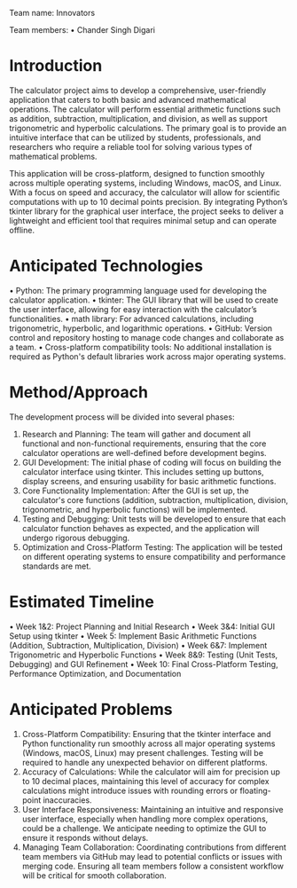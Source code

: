 Team name: Innovators

Team members: •	Chander Singh Digari

# Introduction

The calculator project aims to develop a comprehensive, user-friendly application that caters to both basic and advanced mathematical operations. The calculator will perform essential arithmetic functions such as addition, subtraction, multiplication, and division, as well as support trigonometric and hyperbolic calculations. The primary goal is to provide an intuitive interface that can be utilized by students, professionals, and researchers who require a reliable tool for solving various types of mathematical problems.

This application will be cross-platform, designed to function smoothly across multiple operating systems, including Windows, macOS, and Linux. With a focus on speed and accuracy, the calculator will allow for scientific computations with up to 10 decimal points precision. By integrating Python’s tkinter library for the graphical user interface, the project seeks to deliver a lightweight and efficient tool that requires minimal setup and can operate offline.


# Anticipated Technologies

•	Python: The primary programming language used for developing the calculator application.
•	tkinter: The GUI library that will be used to create the user interface, allowing for easy interaction with the calculator’s functionalities.
•	math library: For advanced calculations, including trigonometric, hyperbolic, and logarithmic operations.
•	GitHub: Version control and repository hosting to manage code changes and collaborate as a team.
•	Cross-platform compatibility tools: No additional installation is required as Python's default libraries work across major operating systems.


# Method/Approach

The development process will be divided into several phases:
1.	Research and Planning: The team will gather and document all functional and non-functional requirements, ensuring that the core calculator operations are well-defined before development begins.
2.	GUI Development: The initial phase of coding will focus on building the calculator interface using tkinter. This includes setting up buttons, display screens, and ensuring usability for basic arithmetic functions.
3.	Core Functionality Implementation: After the GUI is set up, the calculator's core functions (addition, subtraction, multiplication, division, trigonometric, and hyperbolic functions) will be implemented.
4.	Testing and Debugging: Unit tests will be developed to ensure that each calculator function behaves as expected, and the application will undergo rigorous debugging.
5.	Optimization and Cross-Platform Testing: The application will be tested on different operating systems to ensure compatibility and performance standards are met.


# Estimated Timeline

•	Week 1&2: Project Planning and Initial Research
•	Week 3&4: Initial GUI Setup using tkinter
•	Week 5: Implement Basic Arithmetic Functions (Addition, Subtraction, Multiplication, Division)
•	Week 6&7: Implement Trigonometric and Hyperbolic Functions
•	Week 8&9: Testing (Unit Tests, Debugging) and GUI Refinement
•	Week 10: Final Cross-Platform Testing, Performance Optimization, and Documentation

# Anticipated Problems

1.	Cross-Platform Compatibility: Ensuring that the tkinter interface and Python functionality run smoothly across all major operating systems (Windows, macOS, Linux) may present challenges. Testing will be required to handle any unexpected behavior on different platforms.
2.	Accuracy of Calculations: While the calculator will aim for precision up to 10 decimal places, maintaining this level of accuracy for complex calculations might introduce issues with rounding errors or floating-point inaccuracies.
3.	User Interface Responsiveness: Maintaining an intuitive and responsive user interface, especially when handling more complex operations, could be a challenge. We anticipate needing to optimize the GUI to ensure it responds without delays.
4.	Managing Team Collaboration: Coordinating contributions from different team members via GitHub may lead to potential conflicts or issues with merging code. Ensuring all team members follow a consistent workflow will be critical for smooth collaboration.


